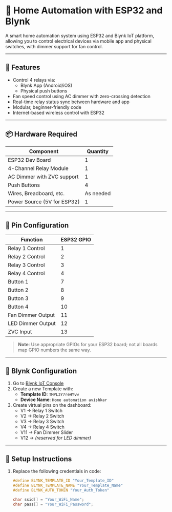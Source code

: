# 🔌 Home Automation with ESP32 and Blynk

A smart home automation system using ESP32 and Blynk IoT platform, allowing you to control electrical devices via mobile app and physical switches, with dimmer support for fan control.

---

## 🧰 Features

- Control 4 relays via:
  - Blynk App (Android/iOS)
  - Physical push buttons
- Fan speed control using AC dimmer with zero-crossing detection
- Real-time relay status sync between hardware and app
- Modular, beginner-friendly code
- Internet-based wireless control with ESP32

---

## 📦 Hardware Required

| Component                    | Quantity  |
|------------------------------|-----------|
| ESP32 Dev Board              | 1         |
| 4-Channel Relay Module       | 1         |
| AC Dimmer with ZVC support   | 1         |
| Push Buttons                 | 4         |
| Wires, Breadboard, etc.      | As needed |
| Power Source (5V for ESP32)  | 1         |

---

## 🔌 Pin Configuration

| Function             | ESP32 GPIO |
|----------------------|------------|
| Relay 1 Control      | 1          |
| Relay 2 Control      | 2          |
| Relay 3 Control      | 3          |
| Relay 4 Control      | 4          |
| Button 1             | 7          |
| Button 2             | 8          |
| Button 3             | 9          |
| Button 4             | 10         |
| Fan Dimmer Output    | 11         |
| LED Dimmer Output    | 12         |
| ZVC Input            | 13         |

> **Note**: Use appropriate GPIOs for your ESP32 board; not all boards map GPIO numbers the same way.

---

## 📲 Blynk Configuration

1. Go to [Blynk IoT Console](https://blynk.cloud/)
2. Create a new Template with:
   - **Template ID**: `TMPL3Y7reHYvw`
   - **Device Name**: `Home automation avishkar`
3. Create virtual pins on the dashboard:
   - V1 → Relay 1 Switch
   - V2 → Relay 2 Switch
   - V3 → Relay 3 Switch
   - V4 → Relay 4 Switch
   - V11 → Fan Dimmer Slider
   - V12 → *(reserved for LED dimmer)*

---

## 🔧 Setup Instructions

1. Replace the following credentials in code:
   ```cpp
   #define BLYNK_TEMPLATE_ID "Your_Template_ID"
   #define BLYNK_TEMPLATE_NAME "Your_Template_Name"
   #define BLYNK_AUTH_TOKEN "Your_Auth_Token"

   char ssid[] = "Your_WiFi_Name";
   char pass[] = "Your_WiFi_Password";
